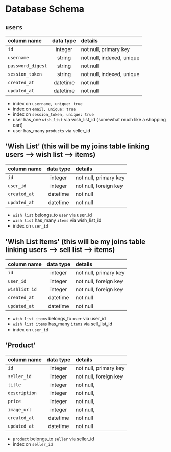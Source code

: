 # Database Schema

## `users`
| column name       | data type | details                   |
|:------------------|:---------:|:--------------------------|
| `id`              | integer   | not null, primary key     |
| `username`        | string    | not null, indexed, unique |
| `password_digest` | string    | not null                  |
| `session_token`   | string    | not null, indexed, unique |
| `created_at`      | datetime  | not null                  |
| `updated_at`      | datetime  | not null                  |

+ index on `username, unique: true`
+ index on `email, unique: true`
+ index on `session_token, unique: true`
+ user has_one `wish_list` via wish_list_id (somewhat much like a shopping cart)
+ user has_many `products` via seller_id

## 'Wish List' (this will be my joins table linking users --> wish list --> items)
| column name       | data type | details                   |
|:------------------|:---------:|:--------------------------|
| `id`              | integer   | not null, primary key     |
| `user_id`         | integer   | not null, foreign key     |
| `created_at`      | datetime  | not null                  |
| `updated_at`      | datetime  | not null                  |

+ `wish list` belongs_to `user` via user_id
+ `wish list` has_many `items` via wish_list_id
+ index on `user_id`


## 'Wish List Items' (this will be my joins table linking users --> sell list --> items)
| column name       | data type | details                   |
|:------------------|:---------:|:--------------------------|
| `id`              | integer   | not null, primary key     |
| `user_id`         | integer   | not null, foreign key     |
| `wishlist_id`     | integer   | not null, foreign key     |
| `created_at`      | datetime  | not null                  |
| `updated_at`      | datetime  | not null                  |

+ `wish list items` belongs_to `user` via user_id
+ `wish list items` has_many `items` via sell_list_id
+ index on `user_id`


## 'Product' 
| column name       | data type | details                   |
|:------------------|:---------:|:--------------------------|
| `id`              | integer   | not null, primary key     |
| `seller_id`       | integer   | not null, foreign key     | 
| `title`           | integer   | not null,                 |
| `description`     | integer   | not null,                 |
| `price`           | integer   | not null,                 |
| `image_url`       | integer   | not null,                 |
| `created_at`      | datetime  | not null                  |
| `updated_at`      | datetime  | not null                  |

+ `product` belongs_to `seller` via seller_id 
+ index on `seller_id`